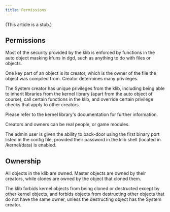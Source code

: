 ```yaml
---
title: Permissions
---
```


(This article is a stub.)

## Permissions

Most of the security provided by the klib is enforced by functions in the auto object masking kfuns in dgd, such as anything to do with files or objects.

One key part of an object is its creator, which is the owner of the file the object was compiled from.  Creator determines many privileges.

The System creator has unique privileges from the klib, including being able to inherit libraries from the kernel library (apart from the auto object of course), call certain functions in the klib, and override certain privilege checks that apply to other creators.

Please refer to the kernel library's documentation for further information.

Creators and owners can be real people, or game modules.

The admin user is given the ability to back-door using the first binary port listed in the config file, provided their password in the klib shell (located in /kernel/data) is enabled.

## Ownership

All objects in the klib are owned.  Master objects are owned by their creators, while clones are owned by the object that cloned them.

The klib forbids kernel objects from being cloned or destructed except by other kernel objects, and forbids objects from destructing other objects that do not have the same owner, unless the destructing object has the System creator.
